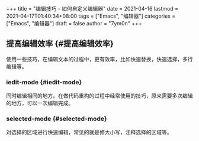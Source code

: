 +++
title = "编辑技巧 - 如何自定义编辑器"
date = 2021-04-16
lastmod = 2021-04-17T01:40:34+08:00
tags = ["Emacs", "编辑器"]
categories = ["Emacs", "编辑器"]
draft = false
author = "7ym0n"
+++

## 提高编辑效率 {#提高编辑效率}

使用一些技巧，在编辑文本的过程中，更有效率，比如快速替换，快速选择，多行编辑等。


### iedit-mode {#iedit-mode}

同时编辑相同的地方。在做代码重构的过程中经常使用的技巧，原来需要多次编辑的地方，可以一次编辑完成。


### selected-mode {#selected-mode}

对选择的区域进行快速编辑，常见的就是修大小写，注释选择的区域等。
